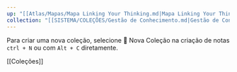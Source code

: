```yaml
---
up: "[[Atlas/Mapas/Mapa Linking Your Thinking.md|Mapa Linking Your Thinking]]"
collection: "[[SISTEMA/COLEÇÕES/Gestão de Conhecimento.md|Gestão de Conhecimento]]"
---
```

Para criar uma nova coleção, selecione 📁 Nova Coleção na criação de notas `ctrl + N` ou com `Alt + C` diretamente.

[[Coleções]]